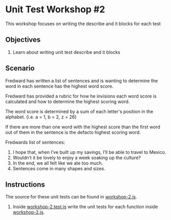 # Unit Test Workshop #2

This workshop focuses on writing the describe and it blocks for each test

## Objectives

1. Learn about writing unit test describe and it blocks

## Scenario

Fredward has written a list of sentences and is wanting to determine the word in each sentence has the highest word score.

Fredward has provided a rubric for how he invisions each word score is calculated and how to determine the highest scoring word.

The word score is determined by a sum of each letter's position in the alphabet. (i.e. a = 1, b = 2, z = 26)

If there are more than one word with the highest score than the first word out of them in the sentence is the defacto highest scoring word.

Fredwards list of sentences:

1. I hope that, when I’ve built up my savings, I’ll be able to travel to Mexico.
2. Wouldn’t it be lovely to enjoy a week soaking up the culture?
3. In the end, we all felt like we ate too much.
4. Sentences come in many shapes and sizes.

## Instructions

The source for these unit tests can be found in [workshop-2.js](workshop-2.js).

1. Inside [workshop-2.test.js](workshop-2.test.js) write the unit tests for each function inside [workshop-2.js](workshop-2.js).
